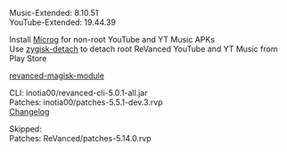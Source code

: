Music-Extended: 8.10.51  
YouTube-Extended: 19.44.39  

Install [Microg](https://github.com/ReVanced/GmsCore/releases) for non-root YouTube and YT Music APKs  
Use [zygisk-detach](https://github.com/j-hc/zygisk-detach) to detach root ReVanced YouTube and YT Music from Play Store  

[revanced-magisk-module](https://github.com/j-hc/revanced-magisk-module)
  
CLI: inotia00/revanced-cli-5.0.1-all.jar  
Patches: inotia00/patches-5.5.1-dev.3.rvp  
[Changelog](https://github.com/inotia00/revanced-patches/releases/tag/v5.5.1-dev.3)  

Skipped:  
Patches: ReVanced/patches-5.14.0.rvp        
